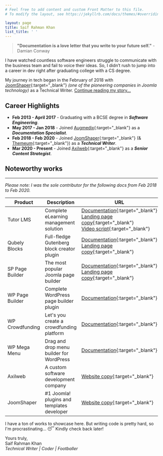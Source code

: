 ```yaml
---
# Feel free to add content and custom Front Matter to this file.
# To modify the layout, see https://jekyllrb.com/docs/themes/#overriding-theme-defaults

layout: page
title: Saif Rahman Khan
list_title: ' '
---
```


>**"Documentation is a love letter that you write to your future self."** - Damian Conway 

I have watched countless software engineers struggle to communicate with the business team and fail to voice their ideas. So, I didn’t rush to jump into a career in dev right after graduating college with a CS degree.   

My journey in tech began in the February of 2018 with [JoomShaper](https://www.joomshaper.com/){:target="_blank"} *(one of the pioneering companies in Joomla technology)* as a Technical Writer. [Continue reading my story...](/about) 

## Career Highlights
- **Feb 2013 - April 2017** - Graduating with a BCSE degree in ***Software Engineering***. 
- **May 2017 - Jan 2018** - Joined [Augmedix](https://augmedix.com/){:target="_blank"} as a ***Documentation Specialist***.  
- **Feb 2018 - Feb 2020** - Joined [JoomShaper](https://www.joomshaper.com/){:target="_blank"} (& [Themeum](https://www.themeum.com/){:target="_blank"}) as a ***Technical Writer***.
- **Mar 2020 - Present** - Joined [Axilweb](https://www.axilweb.com/){:target="_blank"} as a ***Senior Content Strategist***.

## Noteworthy works 
---

*Please note: I was the sole contributor for the following docs from Feb 2018 to Feb 2020.*  

| Product  | Description | URL | 
| ------------- | ------------- | ------------- |
| Tutor LMS  | Complete eLearning management solution | [Documentation](https://docs.themeum.com/tutor-lms/){:target="_blank"}<br> [Landing page copy](https://web.archive.org/web/20200424102159/https://www.themeum.com/product/tutor-lms/){:target="_blank"}<br>[Video script](https://www.youtube.com/watch?v=yGDwk4z9EEg){:target="_blank"}  |
| Qubely Blocks  | Full-fledge Gutenberg block creator plugin  | [Documentation](https://docs.themeum.com/qubely/){:target="_blank"} <br> [Landing page copy](https://web.archive.org/web/20200303182150/https://www.themeum.com/product/qubely/){:target="_blank"} |
| SP Page Builder  | The most popular Joomla page builder  | [Documentation](https://www.joomshaper.com/documentation/sp-page-builder){:target="_blank"} <br> [Landing page copy](https://web.archive.org/web/20200301002459/https://www.joomshaper.com/page-builder){:target="_blank"}  |
| WP Page Builder  | Complete WordPress page builder plugin  | [Documentation](https://docs.themeum.com/wp-pagebuilder/){:target="_blank"}  | 
| WP Crowdfunding  | Let's you create a crowdfunding platform  | [Documentation](https://docs.themeum.com/wp-crowdfunding/){:target="_blank"}  |
| WP Mega Menu  | Drag and drop menu builder for WordPress  | [Documentation](https://docs.themeum.com/wp-megamenu/){:target="_blank"}  |
| Axilweb | A custom software development company  | [Website copy](https://axilweb.com/){:target="_blank"}  |
| JoomShaper | #1 Joomla! plugins and templates developer | [Website copy](https://web.archive.org/web/20200223145033/https://www.joomshaper.com/){:target="_blank"}  |


I have a ton of works to showcase here. But writing code is pretty hard, so I'm procrastinating... 😴 Kindly check back later! 

Yours truly,  
Saif Rahman Khan  
*Technical Writer | Coder | Footballer*
